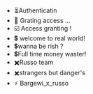 - ⏳Authenticatin
- 🔻 Grating access ...
- ☑️ Access granting !
- 💲 welcome to real world!
- 💲wanna be rish ?
- 💲Full time money waster!
- ✖️Russo team
- ✖️strangers but danger's 
- ⚡ Bargewi_x_russo

<!---
💻

